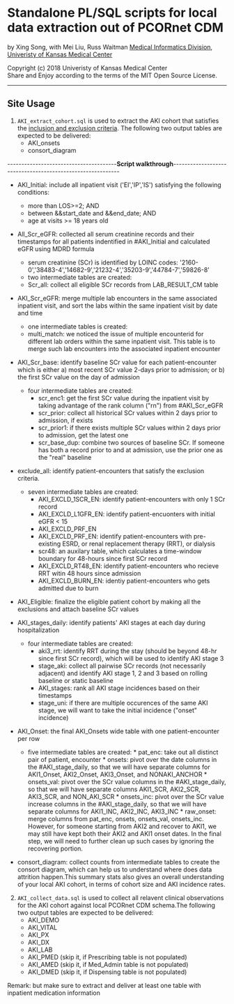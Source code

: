 Standalone PL/SQL scripts for local data extraction out of PCORnet CDM
====================================================================

by Xing Song, with Mei Liu, Russ Waitman
[Medical Informatics Division, Univeristy of Kansas Medical Center][MI]

[MI]: http://informatics.kumc.edu/

Copyright (c) 2018 Univeristy of Kansas Medical Center  
Share and Enjoy according to the terms of the MIT Open Source License.

***

## Site Usage 

1. `AKI_extract_cohort.sql` is used to extract the AKI cohort that satisfies the [inclusion and exclusion criteria]. The following two output tables are expected to be delivered:      
      * AKI_onsets
      * consort_diagram

[inclusion and exclusion criteria]: https://github.com/kumc-bmi/AKI_CDM/blob/master/report/AKI_CDM_EXT_VALID_p1_QA.Rmd


---------------------------------------**Script walkthrough**-----------------------------------------------------------


*  AKI_Initial: include all inpatient visit ('EI','IP','IS') satisfying the following conditions: 
          
      * more than LOS>=2; AND 
      * between &&start_date and &&end_date; AND         
      * age at visits >= 18 years old
          

        
*  All_Scr_eGFR: collected all serum creatinine records and their timestamps for all patients indentified in #AKI_Initial and calculated eGFR using MDRD formula
      
      * serum creatinine (SCr) is identified by LOINC codes: '2160-0','38483-4','14682-9','21232-4','35203-9','44784-7','59826-8'
      * two intermediate tables are created:       
      * Scr_all: collect all eligible SCr records from LAB_RESULT_CM table    
              
 
    
*  AKI_Scr_eGFR: merge multiple lab encounters in the same associated inpatient visit, and sort the labs within the same inpatient visit by date and time 
          
      * one intermediate tables is created: 
      * multi_match: we noticed the issue of multiple encounterid for different lab orders within the same inpatient visit. This table is to merge such lab encounters into the associated inpatient encounter
             
  
              
*  AKI_Scr_base: identify baseline SCr value for each patient-encounter which is either a) most recent SCr value 2-days prior to admission; or b) the first SCr value on the day of admission 
      * four intermediate tables are created: 
          * scr_enc1: get the first SCr value during the inpatient visit by taking advantage of the rank column ("rn") from #AKI_Scr_eGFR
          * scr_prior: collect all historical SCr values within 2 days prior to admission, if exists 
          * scr_prior1: if there exists multiple SCr values within 2 days prior to admission, get the latest one
          * scr_base_dup: combine two sources of baseline SCr. If someone has both a record prior to and at admission, use the prior one as the "real" baseline 

    

*  exclude_all: identify patient-encounters that satisfy the exclusion criteria.
      * seven intermediate tables are created:
          * AKI_EXCLD_1SCR_EN: identify patient-encounters with only 1 SCr record
          * AKI_EXCLD_L1GFR_EN: identify patient-encuonters with initial eGFR < 15
          * AKI_EXCLD_PRF_EN
          * AKI_EXCLD_PRF_EN: identify patient-encounters with pre-existing ESRD, or renal replacement therapy (RRT), or dialysis
          * scr48: an auxilary table, which calculates a time-window boundary for 48-hours since first SCr record
          * AKI_EXCLD_RT48_EN: identify patient-encounters who recieve RRT witin 48 hours since admission
          * AKI_EXCLD_BURN_EN: identiy patient-encounters who gets admitted due to burn
        
        
*  AKI_Eligible: finalize the eligible patient cohort by making all the exclusions and attach baseline SCr values
      
      
*  AKI_stages_daily: identify patients' AKI stages at each day during hospitalization
      * four intermediate tables are created: 
          * aki3_rrt: identify RRT during the stay (should be beyond 48-hr since first SCr record), which will be used to identify AKI stage 3
          * stage_aki: collect all pairwise SCr records (not necessarily adjacent) and identify AKI stage 1, 2 and 3 based on rolling baseline or static baseline
          * AKI_stages: rank all AKI stage incidences based on their timestamps
          * stage_uni: if there are multiple occurences of the same AKI stage, we will want to take the initial incidence ("onset" incidence)
             
       
* AKI_Onset: the final AKI_Onsets wide table with one patient-encounter per row
    * five intermediate tables are created:
          * pat_enc: take out all distinct pair of patient, encounter
          * onsets: pivot over the date columns in the #AKI_stage_daily, so that we will have separate columns for AKI1_Onset, AKI2_Onset, AKI3_Onset, and NONAKI_ANCHOR
          * onsets_val: pivot over the SCr value columns in the #AKI_stage_daily, so that we will have separate columns AKI1_SCR, AKI2_SCR, AKI3_SCR, and NON_AKI_SCR
          * onsets_inc: pivot over the SCr value increase columns in the #AKI_stage_daily, so that we will have separate columns for AKI1_INC, AKI2_INC, AKI3_INC
          * raw_onset: merge columns from pat_enc, onsets, onsets_val, onsets_inc. However, for someone starting from AKI2 and recover to AKI1, we may still have kept both their AKI2 and AKI1 onset dates. In the final step, we will need to further clean up such cases by ignoring the recovering portion.  
      

       
* consort_diagram: collect counts from intermediate tables to create the consort diagram, which can help us to understand where does data attrition happen.This summary stats also gives an overall understanding of your local AKI cohort, in terms of cohort size and AKI incidence rates.


2. `AKI_collect_data.sql` is used to collect all relavent clinical observations for the AKI cohort against local PCORnet CDM schema.The following two output tables are expected to be delivered:       
      * AKI_DEMO
      * AKI_VITAL
      * AKI_PX
      * AKI_DX
      * AKI_LAB
      * AKI_PMED (skip it, if Prescribing table is not populated)
      * AKI_AMED (skip it, if Med_Admin table is not populated)
      * AKI_DMED (skip it, if Dispensing table is not populated)

Remark: but make sure to extract and deliver at least one table with inpatient medication information
